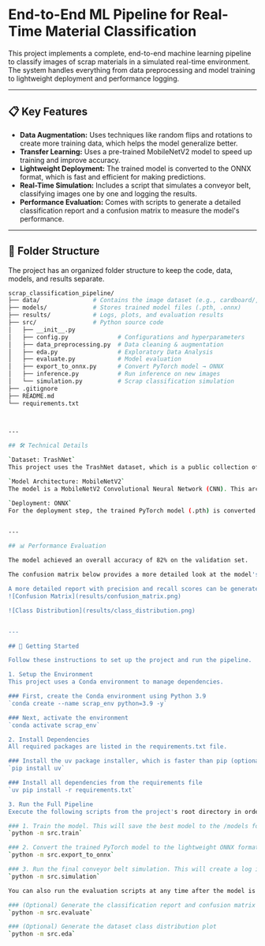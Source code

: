 # End-to-End ML Pipeline for Real-Time Material Classification

This project implements a complete, end-to-end machine learning pipeline to classify images of scrap materials in a simulated real-time environment. The system handles everything from data preprocessing and model training to lightweight deployment and performance logging.

---

## 📋 Key Features

* **Data Augmentation:** Uses techniques like random flips and rotations to create more training data, which helps the model generalize better.
* **Transfer Learning:** Uses a pre-trained MobileNetV2 model to speed up training and improve accuracy.
* **Lightweight Deployment:** The trained model is converted to the ONNX format, which is fast and efficient for making predictions.
* **Real-Time Simulation:** Includes a script that simulates a conveyor belt, classifying images one by one and logging the results.
* **Performance Evaluation:** Comes with scripts to generate a detailed classification report and a confusion matrix to measure the model's performance.

---

## 📁 Folder Structure
The project has an organized folder structure to keep the code, data, models, and results separate.

```bash
scrap_classification_pipeline/
├── data/               # Contains the image dataset (e.g., cardboard/, glass/)
├── models/             # Stores trained model files (.pth, .onnx)
├── results/            # Logs, plots, and evaluation results
├── src/                # Python source code
│   ├── __init__.py
│   ├── config.py              # Configurations and hyperparameters
│   ├── data_preprocessing.py  # Data cleaning & augmentation
│   ├── eda.py                 # Exploratory Data Analysis
│   ├── evaluate.py            # Model evaluation
│   ├── export_to_onnx.py      # Convert PyTorch model → ONNX
│   ├── inference.py           # Run inference on new images
│   └── simulation.py          # Scrap classification simulation
├── .gitignore
├── README.md
└── requirements.txt



---

## 🛠️ Technical Details

`Dataset: TrashNet`
This project uses the TrashNet dataset, which is a public collection of images for waste classification. It contains 2,527 images across 6 classes: cardboard, glass, metal, paper, plastic, and trash. A quick analysis of the dataset shows the number of images per class, which is visualized below.

`Model Architecture: MobileNetV2`
The model is a MobileNetV2 Convolutional Neural Network (CNN). This architecture was chosen because it is designed to be efficient and fast. Transfer learning was applied by using a model pre-trained on the ImageNet dataset, which helps achieve good results even with a relatively small dataset.

`Deployment: ONNX`
For the deployment step, the trained PyTorch model (.pth) is converted to the ONNX (Open Neural Network Exchange) format. ONNX models are lightweight and can run on many different platforms, making them a good choice for real-world applications.


---

## 📊 Performance Evaluation

The model achieved an overall accuracy of 82% on the validation set.

The confusion matrix below provides a more detailed look at the model's performance for each class. The diagonal line shows the number of correct predictions. While the model is strong on most classes, the matrix shows it can sometimes confuse materials like plastic, metal, and glass.

A more detailed report with precision and recall scores can be generated by running python -m src.evaluate.
![Confusion Matrix](results/confusion_matrix.png)

![Class Distribution](results/class_distribution.png)


---

## 🚀 Getting Started

Follow these instructions to set up the project and run the pipeline.

1. Setup the Environment
This project uses a Conda environment to manage dependencies.

### First, create the Conda environment using Python 3.9
`conda create --name scrap_env python=3.9 -y`

### Next, activate the environment
`conda activate scrap_env`

2. Install Dependencies
All required packages are listed in the requirements.txt file.

### Install the uv package installer, which is faster than pip (optional)
`pip install uv`

### Install all dependencies from the requirements file
`uv pip install -r requirements.txt`

3. Run the Full Pipeline
Execute the following scripts from the project's root directory in order.

### 1. Train the model. This will save the best model to the /models folder.
`python -m src.train`

### 2. Convert the trained PyTorch model to the lightweight ONNX format.
`python -m src.export_to_onnx`

### 3. Run the final conveyor belt simulation. This will create a log in the /results folder.
`python -m src.simulation`

You can also run the evaluation scripts at any time after the model is trained:

### (Optional) Generate the classification report and confusion matrix
`python -m src.evaluate`

### (Optional) Generate the dataset class distribution plot
`python -m src.eda`